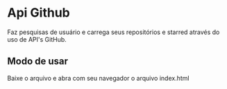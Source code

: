 <h1>Api Github</h1>

<p>Faz pesquisas de usuário e carrega seus repositórios e starred através do uso de API's GitHub.<p>

<h2>Modo de usar</h2>

<p>Baixe o arquivo e abra com seu navegador o arquivo index.html<p>

